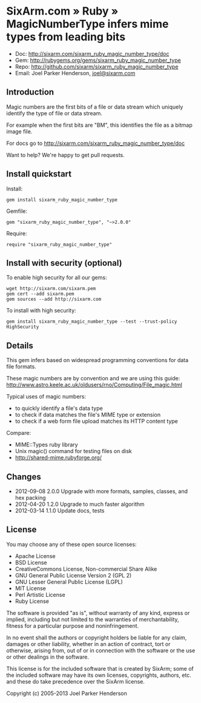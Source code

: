 # SixArm.com » Ruby » <br> MagicNumberType infers mime types from leading bits

* Doc: <http://sixarm.com/sixarm_ruby_magic_number_type/doc>
* Gem: <http://rubygems.org/gems/sixarm_ruby_magic_number_type>
* Repo: <http://github.com/sixarm/sixarm_ruby_magic_number_type>
* Email: Joel Parker Henderson, <joel@sixarm.com>


## Introduction


Magic numbers are the first bits of a file or data stream
which uniquely identify the type of file or data stream.

For example when the first bits are "BM",
this identifies the file as a bitmap image file.

For docs go to <http://sixarm.com/sixarm_ruby_magic_number_type/doc>

Want to help? We're happy to get pull requests.


## Install quickstart

Install:

    gem install sixarm_ruby_magic_number_type

Gemfile:

    gem "sixarm_ruby_magic_number_type", "~>2.0.0"

Require:

    require "sixarm_ruby_magic_number_type"


## Install with security (optional)

To enable high security for all our gems:

    wget http://sixarm.com/sixarm.pem
    gem cert --add sixarm.pem
    gem sources --add http://sixarm.com

To install with high security:

    gem install sixarm_ruby_magic_number_type --test --trust-policy HighSecurity


## Details

This gem infers based on widespread programming conventions for data file formats.

These magic numbers are by convention and we are using this guide:
http://www.astro.keele.ac.uk/oldusers/rno/Computing/File_magic.html

Typical uses of magic numbers:

  * to quickly identify a file's data type
  * to check if data matches the file's MIME type or extension
  * to check if a web form file upload matches its HTTP content type

Compare:

  * MIME::Types ruby library 
  * Unix magic() command for testing files on disk
  * http://shared-mime.rubyforge.org/


## Changes

* 2012-09-08 2.0.0 Upgrade with more formats, samples, classes, and hex packing
* 2012-04-20 1.2.0 Upgrade to much faster algorithm
* 2012-03-14 1.1.0 Update docs, tests


## License

You may choose any of these open source licenses:

  * Apache License
  * BSD License
  * CreativeCommons License, Non-commercial Share Alike
  * GNU General Public License Version 2 (GPL 2)
  * GNU Lesser General Public License (LGPL)
  * MIT License
  * Perl Artistic License
  * Ruby License

The software is provided "as is", without warranty of any kind, 
express or implied, including but not limited to the warranties of 
merchantability, fitness for a particular purpose and noninfringement. 

In no event shall the authors or copyright holders be liable for any 
claim, damages or other liability, whether in an action of contract, 
tort or otherwise, arising from, out of or in connection with the 
software or the use or other dealings in the software.

This license is for the included software that is created by SixArm;
some of the included software may have its own licenses, copyrights, 
authors, etc. and these do take precedence over the SixArm license.

Copyright (c) 2005-2013 Joel Parker Henderson
